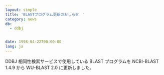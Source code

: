```yaml
---
layout: simple
title: 'BLASTプログラム更新のおしらせ　'
category: news
db:
  - ddbj


date: 1998-04-22T00:00:00
lang: ja
---
```


DDBJ 相同性検索サービスで使用している BLAST プログラムを NCBI-BLAST 1.4.9 から WU-BLAST 2.0 に更新しました。
